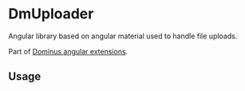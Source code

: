 # DmUploader

Angular library based on angular material used to handle file uploads.

Part of [Dominus angular extensions](https://github.com/daniel1919-00/ng-dominus).

## Usage

